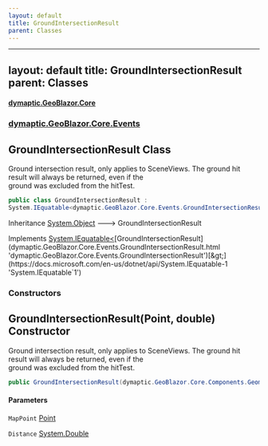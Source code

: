 ```yaml
---
layout: default
title: GroundIntersectionResult
parent: Classes
---
```

---
layout: default
title: GroundIntersectionResult
parent: Classes
---
#### [dymaptic.GeoBlazor.Core](index.html 'index')
### [dymaptic.GeoBlazor.Core.Events](index.html#dymaptic.GeoBlazor.Core.Events 'dymaptic.GeoBlazor.Core.Events')

## GroundIntersectionResult Class

Ground intersection result, only applies to SceneViews. The ground hit result will always be returned, even if the  
ground was excluded from the hitTest.

```csharp
public class GroundIntersectionResult :
System.IEquatable<dymaptic.GeoBlazor.Core.Events.GroundIntersectionResult>
```

Inheritance [System.Object](https://docs.microsoft.com/en-us/dotnet/api/System.Object 'System.Object') &#129106; GroundIntersectionResult

Implements [System.IEquatable&lt;](https://docs.microsoft.com/en-us/dotnet/api/System.IEquatable-1 'System.IEquatable`1')[GroundIntersectionResult](dymaptic.GeoBlazor.Core.Events.GroundIntersectionResult.html 'dymaptic.GeoBlazor.Core.Events.GroundIntersectionResult')[&gt;](https://docs.microsoft.com/en-us/dotnet/api/System.IEquatable-1 'System.IEquatable`1')
### Constructors

<a name='dymaptic.GeoBlazor.Core.Events.GroundIntersectionResult.GroundIntersectionResult(dymaptic.GeoBlazor.Core.Components.Geometries.Point,double)'></a>

## GroundIntersectionResult(Point, double) Constructor

Ground intersection result, only applies to SceneViews. The ground hit result will always be returned, even if the  
ground was excluded from the hitTest.

```csharp
public GroundIntersectionResult(dymaptic.GeoBlazor.Core.Components.Geometries.Point MapPoint, double Distance);
```
#### Parameters

<a name='dymaptic.GeoBlazor.Core.Events.GroundIntersectionResult.GroundIntersectionResult(dymaptic.GeoBlazor.Core.Components.Geometries.Point,double).MapPoint'></a>

`MapPoint` [Point](dymaptic.GeoBlazor.Core.Components.Geometries.Point.html 'dymaptic.GeoBlazor.Core.Components.Geometries.Point')

<a name='dymaptic.GeoBlazor.Core.Events.GroundIntersectionResult.GroundIntersectionResult(dymaptic.GeoBlazor.Core.Components.Geometries.Point,double).Distance'></a>

`Distance` [System.Double](https://docs.microsoft.com/en-us/dotnet/api/System.Double 'System.Double')

